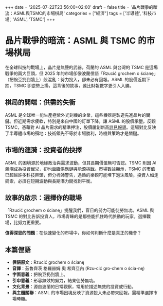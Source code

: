 +++
date = '2025-07-22T23:56:00+02:00'
draft = false
title = '晶片戰爭的暗流：ASML與TSMC的市場棋局'
categories = ["經濟"]
tags = ['半導體', '科技市場', 'ASML', 'TSMC']
+++

# 晶片戰爭的暗流：ASML 與 TSMC 的市場棋局

在全球科技的戰場上，晶片是無聲的武器。荷蘭的 ASML 與台灣的 TSMC 是這場戰爭的兩大巨頭，但 2025 年的市場卻像波蘭俚語「Rzucić grochem o ścianę」（把豌豆扔到牆上）般混亂：努力投入，卻未必有回報。ASML 的股價近期下跌，TSMC 卻逆勢上揚，這背後的故事，遠比財報數字更引人入勝。

## 棋局的開端：供需的失衡

ASML 是全球唯一能生產極紫外光刻機的企業，這些機器是製造先進晶片的關鍵。但近期需求疲軟，特別是來自中國的訂單下降，讓 ASML 的股價承壓。反觀 TSMC，憑藉對 AI 晶片需求的精準押注，股價屢創新高[詳見報導](https://dnarynkow.pl/asml-tonie-tsmc-rosnie-bitcoin-i-ethereum-znow-na-fali-a-moj-portfel-z-rekordem/)。這場對比反映了半導體市場的殞地：技術領先不等於市場勝利，時機與策略才是關鍵。

## 市場的漣漪：投資者的抉擇

ASML 的困境源於地緣政治與需求波動，但其長期價值無可否認。TSMC 則因 AI 熱潮成為投資寵兒，卻也面臨供應鏈與能源挑戰。市場數據顯示，TSMC 的市值已超越許多科技巨頭，但分析師警告，過熱的樂觀可能埋下泡沫風險。投資人如走鋼索，必須在短期波動與長期潛力間找到平衡。

## 故事的啟示：選擇你的戰場

「Rzucić grochem o ścianę」提醒我們，盲目的努力可能徒勞無功。ASML 與 TSMC 的對比告訴投資人，市場青睞的是那些能抓住時代脈動的玩家。選擇戰場，比努力更重要。

**值得深思的問題**：在快速變化的市場中，你如何判斷什麼是真正的機會？

## 本篇俚語

- **俚語原文**：Rzucić grochem o ścianę  
- **音譯**：茲魯齊茨 格羅赫姆 奧 希齊亞內 (Rzu-cić gro-chem o ścia-nę)  
- **字面意義**：把豌豆扔到牆上。  
- **引申意義**：形容無效的努力，結果徒勞無功。  
- **文化背景**：源自波蘭的日常觀察，常用於描述無效的投資或行動。  
- **與主題關聯**：ASML 的市場困境反映了資源投入未必帶來回報，需精準選擇市場時機。